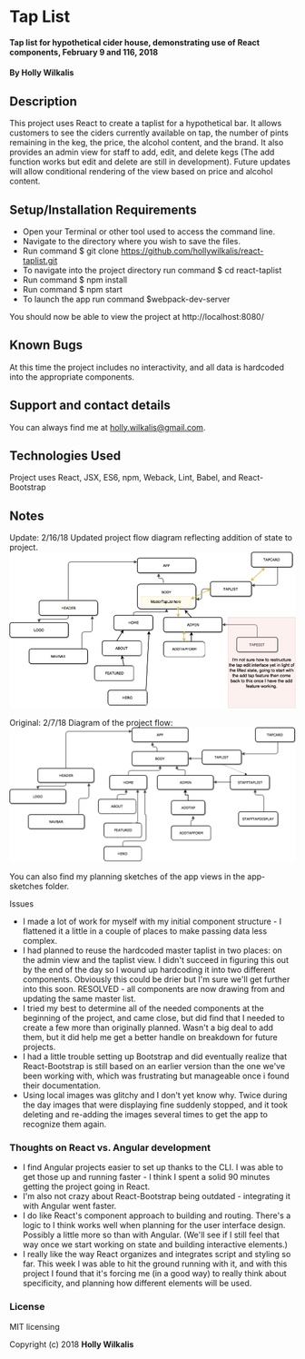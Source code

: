 # Tap List

#### Tap list for hypothetical cider house, demonstrating use of React components, February 9 and 116, 2018

#### By Holly Wilkalis

## Description

This project uses React to create a taplist for a hypothetical bar. It allows customers to see the ciders currently available on tap, the number of pints remaining in the keg, the price, the alcohol content, and the brand. It also provides an admin view for staff to add, edit, and delete kegs (The add function works but edit and delete are still in development). Future updates will allow conditional rendering of the view based on price and alcohol content.

## Setup/Installation Requirements

* Open your Terminal or other tool used to access the command line.
* Navigate to the directory where you wish to save the files.
* Run command $ git clone https://github.com/hollywilkalis/react-taplist.git
* To navigate into the project directory run command $ cd react-taplist
* Run command $ npm install
* Run command $ npm start
* To launch the app run command $webpack-dev-server

You should now be able to view the project at http://localhost:8080/

## Known Bugs

At this time the project includes no interactivity, and all data is hardcoded into the appropriate components.

## Support and contact details

You can always find me at holly.wilkalis@gmail.com.

## Technologies Used

Project uses React, JSX, ES6, npm, Weback, Lint, Babel, and React-Bootstrap

## Notes

Update: 2/16/18
Updated project flow diagram reflecting addition of state to project.
<img src="/app-sketches/App flowchart - revised.png"/>

Original: 2/7/18
Diagram of the project flow:
<img src="/app-sketches/App flowchart.png"/>

You can also find my planning sketches of the app views in the app-sketches folder.

Issues
* I made a lot of work for myself with my initial component structure - I flattened it a little in a couple of places to make passing data less complex.
* I had planned to reuse the hardcoded master taplist in two places: on the admin view and the taplist view. I didn't succeed in figuring this out by the end of the day so I wound up hardcoding it into two different components. Obviously this could be drier but I'm sure we'll get further into this soon. RESOLVED - all components are now drawing from and updating the same master list.
* I tried my best to determine all of the needed components at the beginning of the project, and came close, but did find that I needed to create a few more than originally planned. Wasn't a big deal to add them, but it did help me get a better handle on breakdown for future projects.
* I had a little trouble setting up Bootstrap and did eventually realize that React-Bootstrap is still based on an earlier version than the one we've been working with, which was frustrating but manageable once i found their documentation.
* Using local images was glitchy and I don't yet know why. Twice during the day images that were displaying fine suddenly stopped, and it took deleting and re-adding the images several times to get the app to recognize them again.

### Thoughts on React vs. Angular development
* I find Angular projects easier to set up thanks to the CLI. I was able to get those up and running faster - I think I spent a solid 90 minutes getting the project going in React.
* I'm also not crazy about React-Bootstrap being outdated - integrating it with Angular went faster.
* I do like React's component approach to building and routing. There's a logic to I think works well when planning for the user interface design. Possibly a little more so than with Angular. (We'll see if I still feel that way once we start working on state and building interactive elements.)
* I really like the way React organizes and integrates script and styling so far. This week I was able to hit the ground running with it, and with this project I found that it's forcing me (in a good way) to really think about specificity, and planning how different elements will be used.

### License

MIT licensing

Copyright (c) 2018 **Holly Wilkalis**
